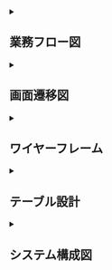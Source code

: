<details>

<summary><h2>業務フロー図</h2></summary>


- 暫定版

![業務フロー図MVP版](images/flow_chart.png)

</details>

<details>

<summary><h2>画面遷移図</h2></summary>

- 暫定版

![画面遷移図](images/screen_transition.png)

</details>

<details>

<summary><h2>ワイヤーフレーム</h2></summary>

- 暫定版

<details>
<summary><h3>ログイン画面</h3></summary>

![ログイン画面](images/login.png)

</details>

<details>
<summary><h3>定型文・送信パターン一覧画面</h3></summary>

![定型文・送信パターン一覧画面](images/message_list.png)

</details>

<details>
    
<summary><h3>定型文新規作成画面</h3></summary>

![定型文新規作成画面](images/create_sentence.png)

</details>

<details>

<summary><h3>定型文編集画面</h3></summary>

![定型文編集画面](images/update_sentence.png)

</details>

<details>

<summary><h3>送信パターン新規作成画面</h3></summary>

![送信パターン新規作成画面](images/create_transmission_pattern.png)

</details>

<details>
    
<summary><h3>送信パターン編集作成画面</h3></summary>

![送信パターン編集画面](images/update_transmission_pattern.png)

</details>


</details>


<details>

<summary><h2>テーブル設計</h2></summary>


※ コア機能分のみ。適宜アップデートします。


<details>

<summary><h3>テーブル：template_messages</h3></summary>

| カラム名    | データ型         | NULL | キー      | 初期値 | AUTO INCREMENT |
|---------|--------------|----|---------|-----|----------------|
| id      | BIGINT       | NO | PRIMARY |     | YES            |
| name    | VARCHAR(255) | NO |         |     |                |
| message | TEXT         | NO |         |     |                |

</details>

</details>



<details>

<summary><h2>システム構成図</h2></summary>

- 暫定版

![システム構成図](images/infrastructure_configuration_diagram.png)

</details>
